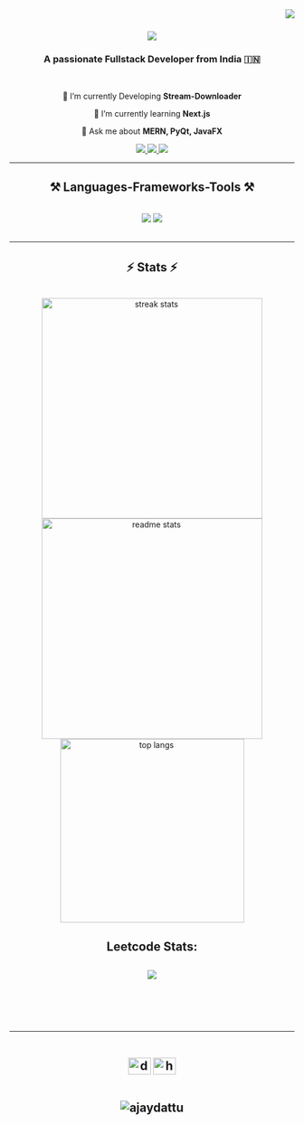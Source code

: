 <img align="right" src="https://visitor-badge.laobi.icu/badge?page_id=ajaydattu.ajaydattu" />

<h1 align="center">
    <img src="https://readme-typing-svg.herokuapp.com/?font=Righteous&size=35&center=true&vCenter=true&width=500&height=70&duration=4000&lines=Hi+There!+👋;+I'm+Dattu+Ajay!;" />
</h1>


<h3 align="center">A passionate Fullstack Developer from India 🇮🇳</h3>

<br/>

<div align="center">
 
 🔭 I’m currently Developing **Stream-Downloader**
 
 🌱 I’m currently learning **Next.js**

💬 Ask me about **MERN, PyQt, JavaFX**

</div>

<div align="center"> 
  <a href="mailto:dattuajay005@gmail.com">
    <img src="https://img.shields.io/badge/Gmail-333333?style=for-the-badge&logo=gmail&logoColor=red" />
  </a>
  <a href="https://linkedin.com/in/ajaydattu005" target="_blank">
    <img src="https://img.shields.io/badge/LinkedIn-0077B5?style=for-the-badge&logo=linkedin&logoColor=white" target="_blank" />
  </a>
  <a href="https://ajaydattu.netlify.app/" target="_blank">
     <img src="https://img.shields.io/badge/Portfolio-FF5722?style=for-the-badge&logo=todoist&logoColor=white" target="_blank" /> <!-- sqlite, safari, google-chrome are other good icon options -->
  </a>

</div>

<hr/>

<h2 align="center">⚒️ Languages-Frameworks-Tools ⚒️</h2>
<br/>
<div align="center">
    <img src="https://skillicons.dev/icons?i=react,bootstrap,mui,html,css,vscode,github,figma,tailwind,git,r" />
    <img src="https://skillicons.dev/icons?i=nodejs,python,javascript,typescript,express,firebase,mongodb,c,java,nextjs,mysql,flask" /><br>
     
</div>

<br/>
<hr/>
<h2 align="center">⚡ Stats ⚡</h2>
<br>
<div align=center>
  <img width=390 src="https://github-readme-streak-stats.herokuapp.com/?user=ajaydattu&count_private=true&theme=react&border_radius=10" alt="streak stats"/>
  <img width=390 src="https://github-readme-stats.vercel.app/api?username=ajaydattu&count_private=true&show_icons=true&theme=react&rank_icon=github&border_radius=10" alt="readme stats" />
  <br/>
  <img width=325 align="center" src="https://github-readme-stats.vercel.app/api/top-langs/?username=ajaydattu&hide=HTML&langs_count=8&layout=compact&theme=react&border_radius=10&size_weight=0.5&count_weight=0.5&exclude_repo=github-readme-stats" alt="top langs" />
</div>
<h2 align="center">Leetcode Stats:<h2>  
<p align="center">
  
  <img  align=top flex-grow=1 src="https://leetcard.jacoblin.cool/dattuajay005?theme=dark&font=Nunito&ext=heatmap" />  
</p>

<br/><br/>

<hr/>

<br/>

<div align="center">
 <a href="https://www.youtube.com/@dsa_withjay" target="blank"><img align="center" src="https://raw.githubusercontent.com/rahuldkjain/github-profile-readme-generator/master/src/images/icons/Social/youtube.svg" alt="dsa_withjay" height="30" width="40" /></a>
  <a href="https://www.leetcode.com/dattuajay005/" target="blank"><img align="center" src="https://raw.githubusercontent.com/rahuldkjain/github-profile-readme-generator/master/src/images/icons/Social/leet-code.svg" alt="https://leetcode.com/u/dattuajay005/" height="30" width="40" /></a>
</div>

<br/>

<p align="center">
  <img src="https://komarev.com/ghpvc/?username=ajaydattu&label=Profile%20views&color=0e75b6&style=flat" alt="ajaydattu" />
</p>

